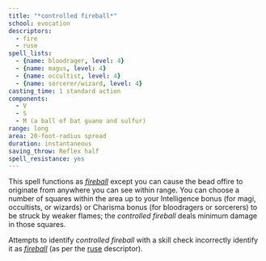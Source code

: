 ```yaml
---
title: "*controlled fireball*"
school: evocation
descriptors:
  - fire
  - ruse
spell_lists:
  - {name: bloodrager, level: 4}
  - {name: magus, level: 4}
  - {name: occultist, level: 4}
  - {name: sorcerer/wizard, level: 4}
casting_time: 1 standard action
components:
  - V
  - S
  - M (a ball of bat guano and sulfur)
range: long
area: 20-foot-radius spread
duration: instantaneous
saving_throw: Reflex half
spell_resistance: yes
---
```


This spell functions as [*fireball*](/spell/fireball/) except you can cause the bead offire to originate from anywhere you can see within range. You can choose a number of squares within the area up to your Intelligence bonus (for magi, occultists, or wizards) or Charisma bonus (for bloodragers or sorcerers) to be struck by weaker flames; the *controlled fireball* deals minimum damage in those squares.

Attempts to identify *controlled fireball* with a skill check incorrectly identify it as [*fireball*](/spells/fireball/) (as per the [ruse](/descriptors/ruse/) descriptor).

